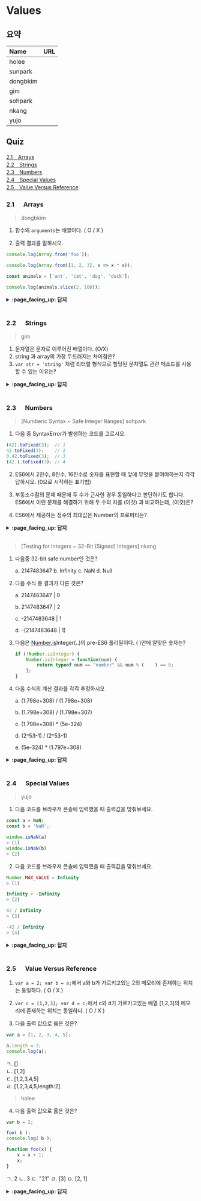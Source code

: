 # Values

## 요약
| Name | URL |
|:---|:---|
| holee |  |
| sunpark |  |
| dongbkim |  |
| gim |  |
| sohpark |  |
| nkang |  |
| yujo |  |

## Quiz

[2.1　Arrays](#21---Arrays)<br>
[2.2　Strings](#22---Strings)<br>
[2.3　Numbers](#23---Numbers)<br>
[2.4　Special Values](#24---Special-Values)<br>
[2.5　Value Versus Reference](#25---Values-Versus-Reference)<br>

### 2.1 　  Arrays
> dongbkim

1. 함수의 `arguments`는 배열이다. ( O / X )    

2. 출력 결과를 말하시오.

```js  
console.log(Array.from('foo'));

console.log(Array.from([1, 2, 3], x => x * x));

const animals = ['ant', 'cat', 'dog', 'duck'];

console.log(animals.slice(2, 100));
```

<details>
<summary> <b> :page_facing_up: 답지 </b>  </summary>
<div markdown="1">

1. 함수의 `arguments`는 배열이다. ( O / **X** )         

(...)when functions expose the arguments (array-like) **object** (as of ES6, deprecated) to access the arguments as a list.     

```js
function a() {
    console.log(arguments);
}
a(1,2,3,4,5);
//[Arguments] { '0': 1, '1': 2, '2': 3, '3': 4, '4': 5 }
```

2.
```js
// expected output: Array ["f", "o", "o"]
// expected output: Array [1, 4, 9]
// expected output: Array ["dog", "duck"]
```

</div>
</details>
<br>



### 2.2 　  Strings

> gim

1. 문자열은 문자로 이루어진 배열이다. (O/X)
2. string 과 array의 가장 두드러지는 차이점은?
3. `var str = 'string'` 처럼 리터럴 형식으로 할당된 문자열도 관련 메소드를 사용할 수 있는 이유는?

<details>
<summary> <b> :page_facing_up: 답지 </b>  </summary>
<div markdown="1">

1. 문자열은 문자로 이루어진 배열이다. (O/__X__)
> 문자열과 문자로 이루어진 배열은 엄연히 다른 개념이다. `'foo' !== ['f', 'o', 'o'];`
2. string 과 array의 가장 두드러지는 차이점은?
> string은 immutable 하여 자체 값에 대한 변환이 불가능한 반면, array는 mutable하여 내부의 값을 변환할 수 있다.
3. `var str = 'string'` 처럼 리터럴 형식으로 할당된 문자열도 관련 메소드를 사용할 수 있는 이유는?
> 메소드에 접근하려 할 때, 엔진이 해당 리터럴을 Built-in Object 인 `String()` 객체로 강제변환 시키기 때문이다. (다른 타입도 마찬가지)

</div>
</details>
<br>

### 2.3 　  Numbers

> [Numberic Syntax ~ Safe Integer Ranges] sohpark

1. 다음 중 SyntaxError가 발생하는 코드를 고르시오.

```javascript
(42).toFixed(3);  // 1
42.toFixed(3);    // 2
0.42.toFixed(3);  // 3
(42.).toFixed(3); // 4
```

2. ES6에서 2진수, 8진수, 16진수로 숫자를 표현할 때 앞에 무엇을 붙여야하는지 각각 답하시오. (0으로 시작하는 표기법)

3. 부동소수점의 문제 때문에 두 수가 근사한 경우 동일하다고 판단하기도 합니다. ES6에서 이런 문제를 해결하기 위해 두 수의 차를 (이것) 과 비교하는데, (이것)은? 

4. ES6에서 제공하는 정수의 최대값은 Number의 프로퍼티는?

<details>
<summary> <b> :page_facing_up: 답지 </b>  </summary>
<div markdown="1">

1. 2번. 42뒤의 온점이 연산자가 아닌, 숫자로 인식 되기 때문에 오류가 발생합니다.
2. 0b, 0o, 0x
3. Number.EPSILON
4. MAX_SAFE_INTEGER

</div>
</details>
<br>

> [Testing for Integers ~ 32-Bit (Signed) Integers] nkang

1. 다음중 32-bit safe number인 것은?

    a. 2147483647 b. Infinity c. NaN d. Null

2. 다음 수식 중 결과가 다른 것은?

    a. 2147483647 | 0

    b. 2147483647 | 2

    c. -2147483648 | 1

    d. -(2147483648 | 1)

3. 다음은 [Number.is](http://number.is)Integer(..)의 pre-ES6 폴리필이다. ( )안에 알맞은 숫자는?

    ```jsx
    if (!Number.isInteger) {
    	Number.isInteger = function(num) {
    		return typeof num == "number" && num % (    ) == 0;
    	};
    }
    ```

4. 다음 수식의 계산 결과를 각각 추정하시오

    a. (1.798e+308) /  (1.798e+308)

    b. (1.798e+308) / (1.798e+307)

    c. (1.798e+308) * (5e-324)

    d. (2^53-1) / (2^53-1)

    e. (5e-324) * (1.797e+308)

<details>
<summary> <b> :page_facing_up: 답지 </b>  </summary>
<div markdown="1">
    
1. a, b와 c는 special number로서 32-bit safe하지 않다(a | 0 연산시 `ToInt32` 연산이 수행됨), d는 empty value

2. c, c의 결과는 -2147483647, 나머지는 모두 2147483647

3. 1, 소숫점 아랫자리 숫자가 있는지 확인하기 위해 `num % 1 == 0`을 검사한다.

4. 
    a. NaN
    
    b. Infinity
    
    c. Infinity
    
    d. 1
    
    e. 8.8783596557672e-16
   
   Number.MAX_VALUE는 Number.MAX_VALUE와의 빼기, 나누기 연산은 NaN, 다른 연산은 어떤 수와도 Infinity
   
   Number.MIN_VALUE는 정상적인 숫자처럼 계산됨


</div>
</details>
<br>

### 2.4 　  Special Values

> yujo

1. 다음 코드를 브라우저 콘솔에 입력했을 때 출력값을 맞춰보세요.

```js
const a = NaN;
const b = 'NaN';

window.isNaN(a)
> (1)
window.isNaN(b)
> (2)
```

2. 다음 코드를 브라우저 콘솔에 입력했을 때 출력값을 맞춰보세요.

```js
Number.MAX_VALUE < Infinity
> (1)

Infinity + -Infinity
> (2)

42 / Infinity
> (3)

-42 / Infinity
> (4)
```

<details>
<summary> <b> :page_facing_up: 답지 </b>  </summary>
<div markdown="1">

1. (1) true (2) true
  - `isNaN`은 인자로 받은 값이 `NaN`인지 아닌지만 판별한다. 즉 `NaN`에 대해서만 `ture`를 return한다.
2. (1) false (2) NaN (3) 0 (4) -0
  - (1) Infinity는 읽기 전용 프로퍼티로 어떠한 양수값보다 크다. (`Number.MAX_VALUE`는 대략 `1.7976931348623157e+308`)
  - (2) 무한한 값 + -(무한한 값)이면 숫자가 아니게 되버린다. 두둥 탁
  - (3)(4) `-0`이 존재하는 이유는 통신시에 부호를 통해 방향을 나타내야 하는 애플리케이션이 존재하기 때문이다.
  


</div>
</details>
<br>

### 2.5 　  Value Versus Reference

1. ```var a = 2; var b = a;```에서 a와 b가 가르키고있는 2의 메모리에 존재하는 위치는 동일하다. ( O / X )  

2. ```var c = [1,2,3]; var d = c;```에서 c와 d가 가르키고있는 배열 [1,2,3]의 메모리에 존재하는 위치는 동일하다. ( O / X )  

3. 다음 출력 값으로 옳은 것은?  

```js
var a = [1, 2, 3, 4, 5];

a.length = 2;
console.log(a);
```

ㄱ. []  
ㄴ. [1,2]  
ㄷ. [1,2,3,4,5]  
ㄹ. [1,2,3,4,5,length:2]  

> holee

4. 다음 출력 값으로 옳은 것은?  

```js
var b = 2;

foo( b );
console.log( b );

function foo(x) {
	x = x + 1;
	x;
}
```

ㄱ. 2
ㄴ. 3
ㄷ. "21"
ㄹ. [3]
ㅁ. [2, 1]

<details>
<summary> <b> :page_facing_up: 답지 </b>  </summary>
<div markdown="1">

1. ```var a = 2; var b = a;```에서 a와 b가 가르키고있는 2의 메모리에 존재하는 위치는 동일하다. ( O / **X** )  

> primitive value 는 대입에서 항상 값 복사가 일어난다.  

2. ```var c = [1,2,3]; var d = c;```에서 c와 d가 가르키고있는 배열 [1,2,3]의 메모리에 존재하는 위치는 동일하다. ( **O** / X )  

> array 는 대입에서 항상 값 참조의 복사 일어난다.  

3. 다음 출력 값으로 옳은 것은?  

```js
var a = [1, 2, 3, 4, 5];

a.length = 2;
console.log(a);
```

ㄱ. []  
ㄴ. [1,2]  
ㄷ. [1,2,3,4,5]  
ㄹ. [1,2,3,4,5,length:2]  

답: ㄴ. [1,2]

4. 다음 출력 값으로 옳은 것은?  

```js
var b = 2;

foo( b );
console.log( b );

function foo(x) {
	x = x + 1;
	x;
}
```

ㄱ. 2
ㄴ. 3
ㄷ. "21"
ㄹ. [3]
ㅁ. [2, 1]

정답: ㄱ. 2

</div>
</details>
<br>
